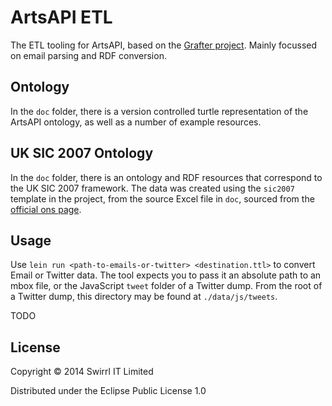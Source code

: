 # ArtsAPI ETL

The ETL tooling for ArtsAPI, based on the [Grafter project](http://grafter.org). Mainly focussed on email parsing and RDF conversion. 

## Ontology

In the `doc` folder, there is a version controlled turtle representation of the ArtsAPI ontology, as well as a number of example resources.

## UK SIC 2007 Ontology

In the `doc` folder, there is an ontology and RDF resources that correspond to the UK SIC 2007 framework. The data was created using the `sic2007` template in the project, from the source Excel file in `doc`, sourced from the [official ons page](http://www.ons.gov.uk/ons/guide-method/classifications/current-standard-classifications/standard-industrial-classification/index.html). 

## Usage

Use `lein run <path-to-emails-or-twitter> <destination.ttl>` to convert Email or Twitter data. The tool expects you to pass it an absolute path to an mbox file, or the JavaScript `tweet` folder of a Twitter dump. From the root of a Twitter dump, this directory may be found at `./data/js/tweets`.

TODO

## License

Copyright © 2014 Swirrl IT Limited

Distributed under the Eclipse Public License 1.0
